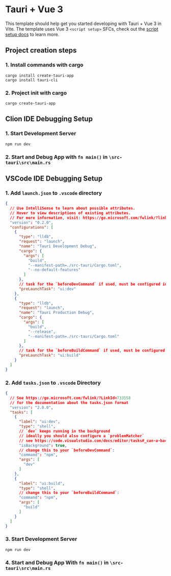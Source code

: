 # Tauri + Vue 3

This template should help get you started developing with Tauri + Vue 3 in Vite. The template uses Vue
3 `<script setup>` SFCs, check out
the [script setup docs](https://v3.vuejs.org/api/sfc-script-setup.html#sfc-script-setup) to learn more.

## Project creation steps

### 1. Install commands with cargo

```shell
cargo install create-tauri-app
cargo install tauri-cli
```

### 2. Project init with cargo

```shell
cargo create-tauri-app
```

## Clion IDE Debugging Setup

### 1. Start Development Server

```shell
npm run dev
```

### 2. Start and Debug App with  `fn main()` in `\src-tauri\src\main.rs`

## VSCode IDE Debugging Setup

### 1. Add `launch.json` to `.vscode` directory

```json
{
  // Use IntelliSense to learn about possible attributes.
  // Hover to view descriptions of existing attributes.
  // For more information, visit: https://go.microsoft.com/fwlink/?linkid=830387
  "version": "0.2.0",
  "configurations": [
    {
      "type": "lldb",
      "request": "launch",
      "name": "Tauri Development Debug",
      "cargo": {
        "args": [
          "build",
          "--manifest-path=./src-tauri/Cargo.toml",
          "--no-default-features"
        ]
      },
      // task for the `beforeDevCommand` if used, must be configured in `.vscode/tasks.json`
      "preLaunchTask": "ui:dev"
    },
    {
      "type": "lldb",
      "request": "launch",
      "name": "Tauri Production Debug",
      "cargo": {
        "args": [
          "build",
          "--release",
          "--manifest-path=./src-tauri/Cargo.toml"
        ]
      },
      // task for the `beforeBuildCommand` if used, must be configured in `.vscode/tasks.json`
      "preLaunchTask": "ui:build"
    }
  ]
}
```

### 2. Add `tasks.json` to `.vscode` Directory

```json
{
  // See https://go.microsoft.com/fwlink/?LinkId=733558
  // for the documentation about the tasks.json format
  "version": "2.0.0",
  "tasks": [
    {
      "label": "ui:dev",
      "type": "shell",
      // `dev` keeps running in the background
      // ideally you should also configure a `problemMatcher`
      // see https://code.visualstudio.com/docs/editor/tasks#_can-a-background-task-be-used-as-a-prelaunchtask-in-launchjson
      "isBackground": true,
      // change this to your `beforeDevCommand`:
      "command": "npm",
      "args": [
        "dev"
      ]
    },
    {
      "label": "ui:build",
      "type": "shell",
      // change this to your `beforeBuildCommand`:
      "command": "npm",
      "args": [
        "build"
      ]
    }
  ]
}
```

### 3. Start Development Server

```shell
npm run dev
```

### 4. Start and Debug App With  `fn main()` in `\src-tauri\src\main.rs`